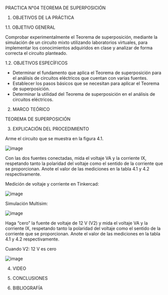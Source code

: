 PRACTICA N°04 TEOREMA DE SUPERPOSICIÓN
1. OBJETIVOS DE LA PRÁCTICA

1.1. OBJETIVO GENERAL

Comprobar experimentalmente el Teorema de superposición, mediante la simulación de un circuito mixto utilizando laboratorios virtuales, para implementar los conocimientos adquiridos en clase y analizar de forma correcta el circuito planteado.

1.2. OBJETIVOS ESPECÍFICOS

- Determinar el fundamento que aplica el Teorema de superposición para el análisis de circuitos eléctricos que cuentan con varias fuentes.
- Establecer los pasos básicos que se necesitan para aplicar el Teorema de superposición.
- Determinar la utilidad del Teorema de superposición en el análisis de circuitos eléctricos.

2. MARCO TEÓRICO

TEOREMA DE SUPERPOSICIÓN



3. EXPLICACIÓN DEL PROCEDIMIENTO

Arme el circuito que se muestra en la figura 4.1.

![image](https://user-images.githubusercontent.com/93960809/147992556-2d947b99-ff88-47a2-b3ed-b39a5042cc23.png)

Con las dos fuentes conectadas, mida el voltaje VA y la corriente IX, respetando tanto la polaridad del voltaje como el sentido de la corriente que se proporcionan. Anote el valor de las mediciones en la tabla 4.1 y 4.2 respectivamente.

Medición de voltaje y corriente en Tinkercad:

![image](https://user-images.githubusercontent.com/93960809/147992602-281d7017-8e54-4a6b-b571-62afa6a29a30.png)

Simulación Multisim: 

![image](https://user-images.githubusercontent.com/93960809/147992652-509c37e4-7c4d-4c8d-934a-e703924b43c6.png)

Haga “cero” la fuente de voltaje de 12 V (V2) y mida el voltaje VA y la corriente IX, respetando tanto la polaridad del voltaje como el sentido de la corriente que se proporcionan. Anote el valor de las mediciones en la tabla 4.1 y 4.2 respectivamente.

Cuando V2: 12 V es cero

![image](https://user-images.githubusercontent.com/93960809/147992731-2558c1ae-ea7d-4e65-90f9-1840ecf653b2.png)

4. VIDEO

5. CONCLUSIONES

6. BIBLIOGRAFÍA

